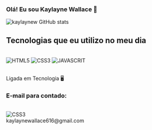 ### Olá! Eu sou Kaylayne Wallace 🤗
![kaylaynew GitHub stats](https://github-readme-stats.vercel.app/api?username=kaylaynew&show_icons=true&theme=dracula)

## Tecnologias que eu utilizo no meu dia

<div style="display: inline_block"><br/>
<img aling="center" alt="HTML5" src="https://img.shields.io/badge/HTML5-E34F26?style=for-the-badge&logo=html5&logoColor=white"/>
<img aling="center" alt="CSS3" src="https://img.shields.io/badge/CSS3-1572B6?style=for-the-badge&logo=css3&logoColor=white"/>
<img aling="center" alt="JAVASCRIT" src="https://img.shields.io/badge/JavaScript-323330?style=for-the-badge&logo=javascript&logoColor=F7DF1E"/>
</div><br/>

Ligada em Tecnologia 🖥️

### E-mail para contado:
<div style="display: inline_block"><br/>
<img aling="center" alt="CSS3" src="https://img.shields.io/badge/Gmail-D14836?style=for-the-badge&logo=gmail&logoColor=white"/></div>
kaylaynewallace616@gmail.com
